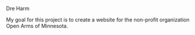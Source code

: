 Dre Harm

My goal for this project is to create a website for the non-profit organization Open Arms of Minnesota.




